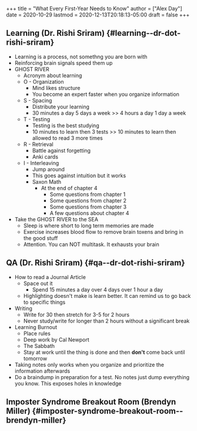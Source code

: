 +++
title = "What Every First-Year Needs to Know"
author = ["Alex Day"]
date = 2020-10-29
lastmod = 2020-12-13T20:18:13-05:00
draft = false
+++

## Learning (Dr. Rishi Sriram) {#learning--dr-dot-rishi-sriram}

-   Learning is a process, not somethng you are born with
-   Reinforcing brain signals speed them up
-   GHOST RIVER
    -   Acronym about learning
    -   O - Organization
        -   Mind likes structure
        -   You become an expert faster when you organize information
    -   S - Spacing
        -   Distribute your learning
        -   30 minutes a day 5 days a week >> 4 hours a day 1 day a week
    -   T - Testing
        -   Testing is the best studying
        -   10 minutes to learn then 3 tests >> 10 minutes to learn then allowed to read 3 more times
    -   R - Retrieval
        -   Battle against forgetting
        -   Anki cards
    -   I - Interleaving
        -   Jump around
        -   This goes against intuition but it works
        -   Saxon Math
            -   At the end of chapter 4
                -   Some questions from chapter 1
                -   Some questions from chapter 2
                -   Some questions from chapter 3
                -   A few questions about chapter 4
-   Take the GHOST RIVER to the SEA
    -   Sleep is where short to long term memories are made
    -   Exercise increases blood flow to remove brain toxens and bring in the good stuff
    -   Attention. You can NOT multitask. It exhausts your brain


## QA (Dr. Rishi Sriram) {#qa--dr-dot-rishi-sriram}

-   How to read a Journal Article
    -   Space out it
        -   Spend 15 minutes a day over 4 days over 1 hour a day
    -   Highlighting doesn't make is learn better. It can remind us to go back to specific things
-   Writing
    -   Write for 30 then stretch for 3-5 for 2 hours
    -   Never study/write for longer than 2 hours without a significant break
-   Learning Burnout
    -   Place rules
    -   Deep work by Cal Newport
    -   The Sabbath
    -   Stay at work until the thing is done and then **don't** come back until tomorrow
-   Taking notes only works when you organize and prioritize the information afterwards
-   Do a braindump in preparation for a test. No notes just dump everything you know. This exposes holes in knowledge


## Imposter Syndrome Breakout Room (Brendyn Miller) {#imposter-syndrome-breakout-room--brendyn-miller}

